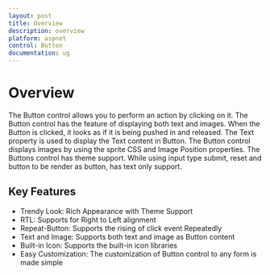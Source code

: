 ```yaml
---
layout: post
title: Overview
description: overview
platform: aspnet
control: Button
documentation: ug
---
```


# Overview

The Button control allows you to perform an action by clicking on it. The Button control has the feature of displaying both text and images. When the Button is clicked, it looks as if it is being pushed in and released. The Text property is used to display the Text content in Button. The Button control displays images by using the sprite CSS and Image Position properties. The Buttons control has theme support. While using input type submit, reset and button to be render as button, has text only support.

## Key Features

* Trendy Look: Rich Appearance with Theme Support
* RTL: Supports for Right to Left alignment
* Repeat-Button: Supports the rising of click event Repeatedly 
* Text and Image: Supports both text and image as Button content
* Built-in Icon: Supports the built-in icon libraries
* Easy Customization: The customization of Button control to any form is made simple
